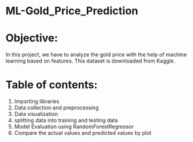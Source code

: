 # ML-Gold_Price_Prediction
# Objective: 
In this project, we have to analyze the gold price with the help of machine learning based on features. This dataset is downloaded from Kaggle.

# Table of contents:
1. Importing libraries
2. Data collection and preprocessing
3. Data visualization
4. splitting data into training and testing data
5. Model Evaluation using RandomForestRegressor
6. Compare the actual values and predicted values by plot
